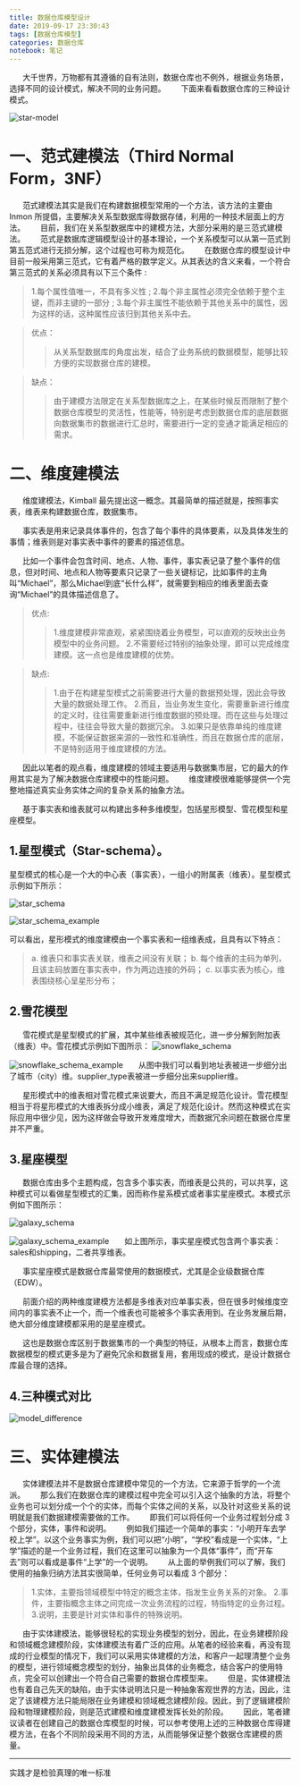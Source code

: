 ```yaml
---
title: 数据仓库模型设计
date: 2019-09-17 23:30:43
tags: [数据仓库模型]
categories: 数据仓库
notebook: 笔记
---
```


&nbsp;&nbsp;&nbsp;&nbsp;&nbsp;&nbsp;大千世界，万物都有其遵循的自有法则，数据仓库也不例外，根据业务场景，选择不同的设计模式，解决不同的业务问题。
&nbsp;&nbsp;&nbsp;&nbsp;&nbsp;&nbsp;下面来看看数据仓库的三种设计模式。

![star-model](数据仓库模型设计/star-model.jpg)

<!-- more -->

# 一、范式建模法（Third Normal Form，3NF）
&nbsp;&nbsp;&nbsp;&nbsp;&nbsp;&nbsp;范式建模法其实是我们在构建数据模型常用的一个方法，该方法的主要由 Inmon 所提倡，主要解决关系型数据库得数据存储，利用的一种技术层面上的方法。
&nbsp;&nbsp;&nbsp;&nbsp;&nbsp;&nbsp;目前，我们在关系型数据库中的建模方法，大部分采用的是三范式建模法。
&nbsp;&nbsp;&nbsp;&nbsp;&nbsp;&nbsp;范式是数据库逻辑模型设计的基本理论，一个关系模型可以从第一范式到第五范式进行无损分解，这个过程也可称为规范化。
&nbsp;&nbsp;&nbsp;&nbsp;&nbsp;&nbsp;在数据仓库的模型设计中目前一般采用第三范式，它有着严格的数学定义。从其表达的含义来看，一个符合第三范式的关系必须具有以下三个条件 :
>1.每个属性值唯一，不具有多义性 ;
>2.每个非主属性必须完全依赖于整个主键，而非主键的一部分 ;
>3.每个非主属性不能依赖于其他关系中的属性，因为这样的话，这种属性应该归到其他关系中去。

>优点：
>>从关系型数据库的角度出发，结合了业务系统的数据模型，能够比较方便的实现数据仓库的建模。

>缺点：
>>由于建模方法限定在关系型数据库之上，在某些时候反而限制了整个数据仓库模型的灵活性，性能等，特别是考虑到数据仓库的底层数据向数据集市的数据进行汇总时，需要进行一定的变通才能满足相应的需求。


# 二、维度建模法
&nbsp;&nbsp;&nbsp;&nbsp;&nbsp;&nbsp;维度建模法，Kimball 最先提出这一概念。其最简单的描述就是，按照事实表，维表来构建数据仓库，数据集市。

&nbsp;&nbsp;&nbsp;&nbsp;&nbsp;&nbsp;事实表是用来记录具体事件的，包含了每个事件的具体要素，以及具体发生的事情；维表则是对事实表中事件的要素的描述信息。

&nbsp;&nbsp;&nbsp;&nbsp;&nbsp;&nbsp;比如一个事件会包含时间、地点、人物、事件，事实表记录了整个事件的信息，但对时间、地点和人物等要素只记录了一些关键标记，比如事件的主角叫“Michael”，那么Michael到底“长什么样”，就需要到相应的维表里面去查询“Michael”的具体描述信息了。

>优点:
>>1.维度建模非常直观，紧紧围绕着业务模型，可以直观的反映出业务模型中的业务问题。
>>2.不需要经过特别的抽象处理，即可以完成维度建模。这一点也是维度建模的优势。

>缺点:
>>1.由于在构建星型模式之前需要进行大量的数据预处理，因此会导致大量的数据处理工作。
>>2.而且，当业务发生变化，需要重新进行维度的定义时，往往需要重新进行维度数据的预处理。而在这些与处理过程中，往往会导致大量的数据冗余。
>>3.如果只是依靠单纯的维度建模，不能保证数据来源的一致性和准确性，而且在数据仓库的底层，不是特别适用于维度建模的方法。

&nbsp;&nbsp;&nbsp;&nbsp;&nbsp;&nbsp;因此以笔者的观点看，维度建模的领域主要适用与数据集市层，它的最大的作用其实是为了解决数据仓库建模中的性能问题。
&nbsp;&nbsp;&nbsp;&nbsp;&nbsp;&nbsp;维度建模很难能够提供一个完整地描述真实业务实体之间的复杂关系的抽象方法。

&nbsp;&nbsp;&nbsp;&nbsp;&nbsp;&nbsp;基于事实表和维表就可以构建出多种多维模型，包括星形模型、雪花模型和星座模型。
## 1.星型模式（Star-schema）。
星型模式的核心是一个大的中心表（事实表），一组小的附属表（维表）。星型模式示例如下所示：

![star_schema](数据仓库模型设计/star_schema.jpg)


![star_schema_example](数据仓库模型设计/star_schema_example.jpg)

可以看出，星形模式的维度建模由一个事实表和一组维表成，且具有以下特点：
>a. 维表只和事实表关联，维表之间没有关联；
>b. 每个维表的主码为单列，且该主码放置在事实表中，作为两边连接的外码；
>c. 以事实表为核心，维表围绕核心呈星形分布；

## 2.雪花模型
&nbsp;&nbsp;&nbsp;&nbsp;&nbsp;&nbsp;雪花模式是星型模式的扩展，其中某些维表被规范化，进一步分解到附加表（维表）中。雪花模式示例如下图所示：
![snowflake_schema](数据仓库模型设计/snowflake_schema.jpg)

![snowflake_schema_example](数据仓库模型设计/snowflake_schema_example.jpg)
&nbsp;&nbsp;&nbsp;&nbsp;&nbsp;&nbsp;从图中我们可以看到地址表被进一步细分出了城市（city）维。supplier_type表被进一步细分出来supplier维。

&nbsp;&nbsp;&nbsp;&nbsp;&nbsp;&nbsp;星形模式中的维表相对雪花模式来说要大，而且不满足规范化设计。雪花模型相当于将星形模式的大维表拆分成小维表，满足了规范化设计。然而这种模式在实际应用中很少见，因为这样做会导致开发难度增大，而数据冗余问题在数据仓库里并不严重。

## 3.星座模型

&nbsp;&nbsp;&nbsp;&nbsp;&nbsp;&nbsp;数据仓库由多个主题构成，包含多个事实表，而维表是公共的，可以共享，这种模式可以看做星型模式的汇集，因而称作星系模式或者事实星座模式。本模式示例如下图所示：

![galaxy_schema](数据仓库模型设计/galaxy_schema.jpg)

![galaxy_schema_example](数据仓库模型设计/galaxy_schema_example.jpg)
&nbsp;&nbsp;&nbsp;&nbsp;&nbsp;&nbsp;如上图所示，事实星座模式包含两个事实表：sales和shipping，二者共享维表。

&nbsp;&nbsp;&nbsp;&nbsp;&nbsp;&nbsp;事实星座模式是数据仓库最常使用的数据模式，尤其是企业级数据仓库（EDW）。

&nbsp;&nbsp;&nbsp;&nbsp;&nbsp;&nbsp;前面介绍的两种维度建模方法都是多维表对应单事实表，但在很多时候维度空间内的事实表不止一个，而一个维表也可能被多个事实表用到。在业务发展后期，绝大部分维度建模都采用的是星座模式。

&nbsp;&nbsp;&nbsp;&nbsp;&nbsp;&nbsp;这也是数据仓库区别于数据集市的一个典型的特征，从根本上而言，数据仓库数据模型的模式更多是为了避免冗余和数据复用，套用现成的模式，是设计数据仓库最合理的选择。

## 4.三种模式对比
![model_difference](数据仓库模型设计/schema_difference.jpg)


# 三、实体建模法
&nbsp;&nbsp;&nbsp;&nbsp;&nbsp;&nbsp;实体建模法并不是数据仓库建模中常见的一个方法，它来源于哲学的一个流派。
&nbsp;&nbsp;&nbsp;&nbsp;&nbsp;&nbsp;那么我们在数据仓库的建模过程中完全可以引入这个抽象的方法，将整个业务也可以划分成一个个的实体，而每个实体之间的关系，以及针对这些关系的说明就是我们数据建模需要做的工作。
&nbsp;&nbsp;&nbsp;&nbsp;&nbsp;&nbsp;即我们可以将任何一个业务过程划分成 3 个部分，实体，事件和说明。
&nbsp;&nbsp;&nbsp;&nbsp;&nbsp;&nbsp;例如我们描述一个简单的事实：“小明开车去学校上学”。以这个业务事实为例，我们可以把“小明”，“学校”看成是一个实体，“上学”描述的是一个业务过程，我们在这里可以抽象为一个具体“事件”，而“开车去”则可以看成是事件“上学”的一个说明。
&nbsp;&nbsp;&nbsp;&nbsp;&nbsp;&nbsp;从上面的举例我们可以了解，我们使用的抽象归纳方法其实很简单，任何业务可以看成 3 个部分：
>1.实体，主要指领域模型中特定的概念主体，指发生业务关系的对象。
>2.事件，主要指概念主体之间完成一次业务流程的过程，特指特定的业务过程。
>3.说明，主要是针对实体和事件的特殊说明。

&nbsp;&nbsp;&nbsp;&nbsp;&nbsp;&nbsp;由于实体建模法，能够很轻松的实现业务模型的划分，因此，在业务建模阶段和领域概念建模阶段，实体建模法有着广泛的应用。从笔者的经验来看，再没有现成的行业模型的情况下，我们可以采用实体建模的方法，和客户一起理清整个业务的模型，进行领域概念模型的划分，抽象出具体的业务概念，结合客户的使用特点，完全可以创建出一个符合自己需要的数据仓库模型来。
&nbsp;&nbsp;&nbsp;&nbsp;&nbsp;&nbsp;但是，实体建模法也有着自己先天的缺陷，由于实体说明法只是一种抽象客观世界的方法，因此，注定了该建模方法只能局限在业务建模和领域概念建模阶段。因此，到了逻辑建模阶段和物理建模阶段，则是范式建模和维度建模发挥长处的阶段。
&nbsp;&nbsp;&nbsp;&nbsp;&nbsp;&nbsp;因此，笔者建议读者在创建自己的数据仓库模型的时候，可以参考使用上述的三种数据仓库得建模方法，在各个不同阶段采用不同的方法，从而能够保证整个数据仓库建模的质量。



- - -
实践才是检验真理的唯一标准
